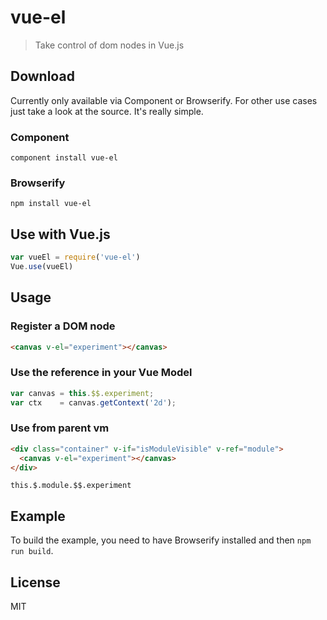 # vue-el

> Take control of dom nodes in Vue.js

## Download
Currently only available via Component or Browserify. For other use cases just take a look at the source. It's really simple.

### Component
```
component install vue-el
```
### Browserify
```
npm install vue-el
```

## Use with Vue.js
``` js
var vueEl = require('vue-el')
Vue.use(vueEl)
```

## Usage

### Register a DOM node
``` html
<canvas v-el="experiment"></canvas>
```

### Use the reference in your Vue Model
``` js
var canvas = this.$$.experiment;
var ctx    = canvas.getContext('2d');
```

### Use from parent vm
``` html
<div class="container" v-if="isModuleVisible" v-ref="module">
  <canvas v-el="experiment"></canvas>
</div>
```

```
this.$.module.$$.experiment
```

## Example
To build the example, you need to have Browserify installed and then `npm run build`.

## License

MIT